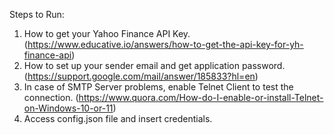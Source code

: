 Steps to Run:
1. How to get your Yahoo Finance API Key. (https://www.educative.io/answers/how-to-get-the-api-key-for-yh-finance-api)
2. How to set up your sender email and get application password. (https://support.google.com/mail/answer/185833?hl=en)
3. In case of SMTP Server problems, enable Telnet Client to test the connection. (https://www.quora.com/How-do-I-enable-or-install-Telnet-on-Windows-10-or-11)
4. Access config.json file and insert credentials.
